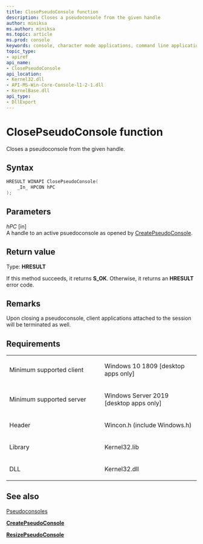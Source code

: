 ```yaml
---
title: ClosePseudoConsole function
description: Closes a pseudoconsole from the given handle
author: miniksa
ms.author: miniksa
ms.topic: article
ms.prod: console
keywords: console, character mode applications, command line applications, terminal applications, console api, conpty, pseudoconsole
topic_type:
- apiref
api_name:
- ClosePseudoConsole
api_location:
- Kernel32.dll
- API-MS-Win-Core-Console-l1-2-1.dll
- KernelBase.dll
api_type:
- DllExport
---
```


# ClosePseudoConsole function


Closes a pseudoconsole from the given handle.

Syntax
------

```C
HRESULT WINAPI ClosePseudoConsole(
    _In_ HPCON hPC 
);
```

Parameters
----------

*hPC* \[in\]  
A handle to an active psuedoconsole as opened by [CreatePseudoConsole](createpseudoconsole.md).

Return value
------------

Type: **HRESULT**

If this method succeeds, it returns **S_OK**. Otherwise, it returns an **HRESULT** error code.

Remarks
-------

Upon closing a pseudoconsole, client applications attached to the session will be terminated as well.

Requirements
------------

<table>
<colgroup>
<col width="50%" />
<col width="50%" />
</colgroup>
<tbody>
<tr class="odd">
<td><p>Minimum supported client</p></td>
<td><p>Windows 10 1809 [desktop apps only]</p></td>
</tr>
<tr class="even">
<td><p>Minimum supported server</p></td>
<td><p>Windows Server 2019 [desktop apps only]</p></td>
</tr>
<tr class="odd">
<td><p>Header</p></td>
<td>Wincon.h (include Windows.h)</td>
</tr>
<tr class="even">
<td><p>Library</p></td>
<td>Kernel32.lib</td>
</tr>
<tr class="odd">
<td><p>DLL</p></td>
<td>Kernel32.dll</td>
</tr>
<tr class="even">
</tr>
<tr class="odd">
</tr>
<tr class="even">
</tr>
</tbody>
</table>

## <span id="see_also"></span>See also

[Pseudoconsoles](pseudoconsoles.md)

[**CreatePseudoConsole**](createpseudoconsole.md)

[**ResizePseudoConsole**](resizepseudoconsole.md)
